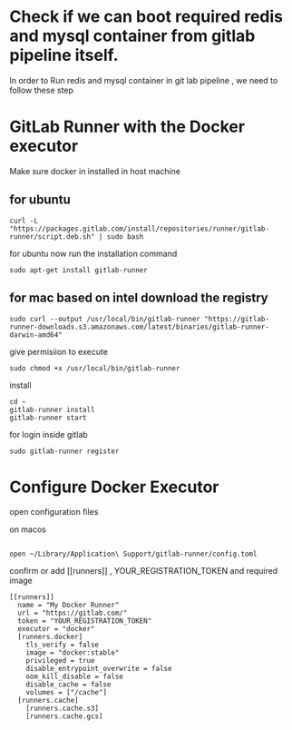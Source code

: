 # Check if we can boot required redis and mysql container from gitlab pipeline itself.

In order to Run redis and mysql container in git lab pipeline , we need to follow these step 

# GitLab Runner with the Docker executor

 Make sure docker in installed in host machine 
## for ubuntu 
```
curl -L "https://packages.gitlab.com/install/repositories/runner/gitlab-runner/script.deb.sh" | sudo bash
```
for ubuntu 
now run the installation command 

```
sudo apt-get install gitlab-runner
```
## for mac based on intel download the registry 

```
sudo curl --output /usr/local/bin/gitlab-runner "https://gitlab-runner-downloads.s3.amazonaws.com/latest/binaries/gitlab-runner-darwin-amd64"
```

give permisiion to execute 

```
sudo chmod +x /usr/local/bin/gitlab-runner
```
install 

```
cd ~
gitlab-runner install
gitlab-runner start

```

for login inside gitlab 

```
sudo gitlab-runner register
```

# Configure Docker Executor 

open configuration files 

on macos

```

open ~/Library/Application\ Support/gitlab-runner/config.toml

```

confirm or add [[runners]] , YOUR_REGISTRATION_TOKEN and required image 

```
[[runners]]
  name = "My Docker Runner"
  url = "https://gitlab.com/"
  token = "YOUR_REGISTRATION_TOKEN"
  executor = "docker"
  [runners.docker]
    tls_verify = false
    image = "docker:stable"
    privileged = true
    disable_entrypoint_overwrite = false
    oom_kill_disable = false
    disable_cache = false
    volumes = ["/cache"]
  [runners.cache]
    [runners.cache.s3]
    [runners.cache.gcs]


```

